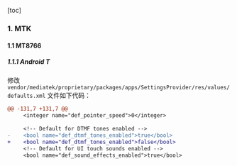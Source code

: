 [toc]

### 1. MTK

#### 1.1 MT8766

##### 1.1.1 Android T

修改 `vendor/mediatek/proprietary/packages/apps/SettingsProvider/res/values/defaults.xml` 文件如下代码：

```diff
@@ -131,7 +131,7 @@
     <integer name="def_pointer_speed">0</integer>
 
     <!-- Default for DTMF tones enabled -->
-    <bool name="def_dtmf_tones_enabled">true</bool>
+    <bool name="def_dtmf_tones_enabled">false</bool>
     <!-- Default for UI touch sounds enabled -->
     <bool name="def_sound_effects_enabled">true</bool>
 
```

